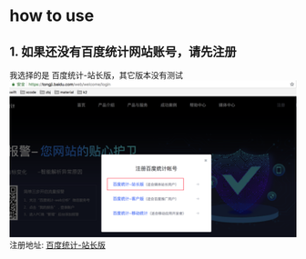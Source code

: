 
# how to use

## 1. 如果还没有百度统计网站账号，请先注册
我选择的是 百度统计-站长版，其它版本没有测试
![注册](./images/register.png)
注册地址: [百度统计-站长版](https://tongji.baidu.com/web/welcome/login)
